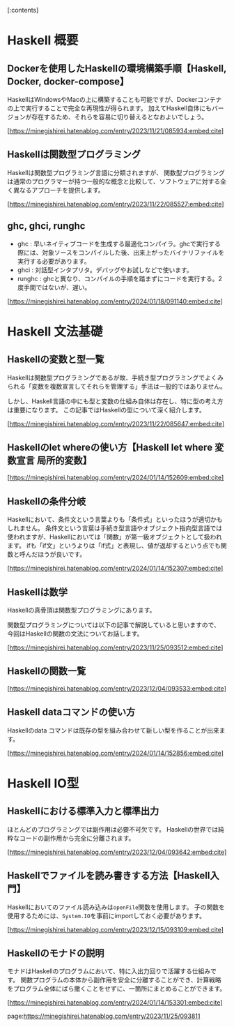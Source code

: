 
[:contents]



# Haskell 概要

## Dockerを使用したHaskellの環境構築手順【Haskell, Docker, docker-compose】

HaskellはWindowsやMacの上に構築することも可能ですが、Dockerコンテナの上で実行することで完全な再現性が得られます。 加えてHaskell自体にもバージョンが存在するため、それらを容易に切り替えるとなおよいでしょう。

[https://minegishirei.hatenablog.com/entry/2023/11/21/085934:embed:cite]


## Haskellは関数型プログラミング

Haskellは関数型プログラミング言語に分類されますが、
関数型プログラミングは通常のプログラマーが持つ一般的な概念と比較して、ソフトウェアに対する全く異なるアプローチを提供します。

[https://minegishirei.hatenablog.com/entry/2023/11/22/085527:embed:cite]


## ghc, ghci, runghc 

- ghc : 早いネイティブコードを生成する最適化コンパイラ。ghcで実行する際には、対象ソースをコンパイルした後、出来上がったバイナリファイルを実行する必要があります。
- ghci : 対話型インタプリタ。デバッグやお試しなどで使います。
- runghc : ghcと異なり、コンパイルの手順を踏まずにコードを実行する。2度手間ではないが、遅い。

[https://minegishirei.hatenablog.com/entry/2024/01/18/091140:embed:cite]



# Haskell 文法基礎

## Haskellの変数と型一覧

Haskellは関数型プログラミングであるが故、手続き型プログラミングでよくみられる「変数を複数宣言してそれらを管理する」手法は一般的ではありません。

しかし、Haskell言語の中にも型と変数の仕組み自体は存在し、特に型の考え方は重要になります。 この記事ではHaskellの型について深く紹介します。

[https://minegishirei.hatenablog.com/entry/2023/11/22/085647:embed:cite]


## Haskellのlet whereの使い方【Haskell let where 変数宣言 局所的変数】

[https://minegishirei.hatenablog.com/entry/2024/01/14/152609:embed:cite]



## Haskellの条件分岐

Haskellにおいて、条件文という言葉よりも「条件式」といったほうが適切かもしれません。 条件文という言葉は手続き型言語やオブジェクト指向型言語では使われますが、Haskellにおいては「関数」が第一級オブジェクトとして扱われます。 ifも「if文」というよりは「if式」と表現し、値が返却するという点でも関数と呼んだほうが良いです。

[https://minegishirei.hatenablog.com/entry/2024/01/14/152307:embed:cite]


## Haskellは数学

Haskellの真骨頂は関数型プログラミングにあります。

関数型プログラミングについては以下の記事で解説していると思いますので、 今回はHaskellの関数の文法についてお話します。

[https://minegishirei.hatenablog.com/entry/2023/11/25/093512:embed:cite]



## Haskellの関数一覧

[https://minegishirei.hatenablog.com/entry/2023/12/04/093533:embed:cite]


## Haskell dataコマンドの使い方

Haskellのdata コマンドは既存の型を組み合わせて新しい型を作ることが出来ます。

[https://minegishirei.hatenablog.com/entry/2024/01/14/152856:embed:cite]



# Haskell IO型




## Haskellにおける標準入力と標準出力

ほとんどのプログラミングでは副作用は必要不可欠です。 Haskellの世界では純粋なコードの副作用から完全に分離されます。

[https://minegishirei.hatenablog.com/entry/2023/12/04/093642:embed:cite]


## Haskellでファイルを読み書きする方法【Haskell入門】

Haskellにおいてのファイル読み込みは`openFile`関数を使用します。
子の関数を使用するためには、`System.IO`を事前にimportしておく必要があります。


[https://minegishirei.hatenablog.com/entry/2023/12/15/093109:embed:cite]





## Haskellのモナドの説明

モナドはHaskellのプログラムにおいて、特に入出力回りで活躍する仕組みです。 関数プログラムの本体から副作用を安全に分離することができ、計算戦略をプログラム全体にばら撒くことをせずに、一箇所にまとめることができます。

[https://minegishirei.hatenablog.com/entry/2024/01/14/153301:embed:cite]






page:https://minegishirei.hatenablog.com/entry/2023/11/25/093811


